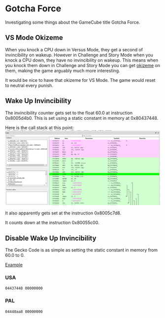# Gotcha Force

Investigating some things about the GameCube title Gotcha Force.

## VS Mode Okizeme

When you knock a CPU down in Versus Mode, they get a second of invincibility on wakeup. However in Challenge and Story Mode when you knock a CPU down, they have no invincibility on wakeup. This means when you knock them down in Challenge and Story Mode you can get [okizeme](https://www.dustloop.com/wiki/index.php?title=Okizeme) on them, making the game arguably much more interesting.

It would be nice to have that okizeme for VS Mode. The game would reset to neutral every punish.

## Wake Up Invincibility

The invincibility counter gets set to the float 60.0 at instruction 0x8005d4b0. This is set using a static constant in memory at 0x80437448.

Here is the call stack at this point:
![Call Stack](/call_stack.PNG?raw=true "Call Stack")

It also apparently gets set at the instruction 0x8005c7d8.

It counts down at the instruction 0x80055c00.

## Disable Wake Up Invincibility

The Gecko Code is as simple as setting the static constant in memory from 60.0 to 0.

[Example](https://imgur.com/a/xREgRq1)

### USA

```gecko
04437448 00000000
```

### PAL

```gecko
04440aa8 00000000
```
